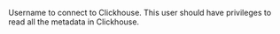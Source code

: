 Username to connect to Clickhouse. This user should have privileges to read all the metadata in Clickhouse.
<!-- username to be updated -->
